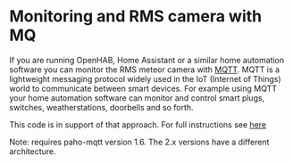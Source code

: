 # Monitoring and RMS camera with MQ 

If you are running OpenHAB, Home Assistant or a similar home automation software you can monitor the RMS meteor camera with [MQTT](https://mqtt.org/).  MQTT is a lightweight messaging protocol widely used in the IoT (Internet of Things) world to communicate between smart devices. For example using MQTT your home automation software can monitor and control smart plugs, switches, weatherstations, doorbells and so forth.

This code is in support of that approach. For full instructions see [here](https://github.com/markmac99/ukmon-pitools/wiki/Monitoring_with_MQTT)

Note: requires paho-mqtt version 1.6. The 2.x versions have a different architecture. 
